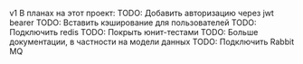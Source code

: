 v1 В планах на этот проект:
TODO: Добавить авторизацию через jwt bearer
TODO: Вставить кэширование для пользователей
  TODO: Подключить redis
TODO: Покрыть юнит-тестами
TODO: Больше документации, в частности на модели данных
TODO: Подключить Rabbit MQ
